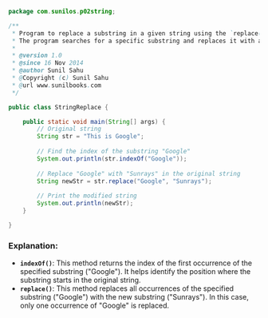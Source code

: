 ```java
package com.sunilos.p02string;

/**
 * Program to replace a substring in a given string using the `replace()` method.
 * The program searches for a specific substring and replaces it with another substring.
 * 
 * @version 1.0
 * @since 16 Nov 2014
 * @author Sunil Sahu
 * @Copyright (c) Sunil Sahu
 * @url www.sunilbooks.com
 */

public class StringReplace {

    public static void main(String[] args) {
        // Original string
        String str = "This is Google";
        
        // Find the index of the substring "Google"
        System.out.println(str.indexOf("Google"));
        
        // Replace "Google" with "Sunrays" in the original string
        String newStr = str.replace("Google", "Sunrays");
        
        // Print the modified string
        System.out.println(newStr);
    }

}
```

### Explanation:
- **`indexOf()`**: This method returns the index of the first occurrence of the specified substring ("Google"). It helps identify the position where the substring starts in the original string.
- **`replace()`**: This method replaces all occurrences of the specified substring ("Google") with the new substring ("Sunrays"). In this case, only one occurrence of "Google" is replaced.
